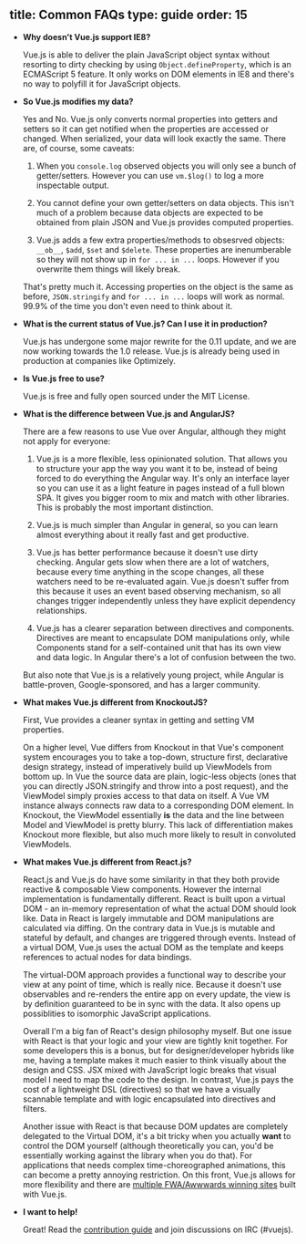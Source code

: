 title: Common FAQs
type: guide
order: 15
---

- **Why doesn't Vue.js support IE8?**

  Vue.js is able to deliver the plain JavaScript object syntax without resorting to dirty checking by using `Object.defineProperty`, which is an ECMAScript 5 feature. It only works on DOM elements in IE8 and there's no way to polyfill it for JavaScript objects.

- **So Vue.js modifies my data?**

  Yes and No. Vue.js only converts normal properties into getters and setters so it can get notified when the properties are accessed or changed. When serialized, your data will look exactly the same. There are, of course, some caveats:

  1. When you `console.log` observed objects you will only see a bunch of getter/setters. However you can use `vm.$log()` to log a more inspectable output.

  2. You cannot define your own getter/setters on data objects. This isn't much of a problem because data objects are expected to be obtained from plain JSON and Vue.js provides computed properties.

  3. Vue.js adds a few extra properties/methods to obsesrved objects: `__ob__`, `$add`, `$set` and `$delete`. These properties are inenumberable so they will not show up in `for ... in ...` loops. However if you overwrite them things will likely break.

  That's pretty much it. Accessing properties on the object is the same as before, `JSON.stringify` and `for ... in ...` loops will work as normal. 99.9% of the time you don't even need to think about it.

- **What is the current status of Vue.js? Can I use it in production?**

  Vue.js has undergone some major rewrite for the 0.11 update, and we are now working towards the 1.0 release. Vue.js is already being used in production at companies like Optimizely.

- **Is Vue.js free to use?**

  Vue.js is free and fully open sourced under the MIT License.

- **What is the difference between Vue.js and AngularJS?**

  There are a few reasons to use Vue over Angular, although they might not apply for everyone:

  1. Vue.js is a more flexible, less opinionated solution. That allows you to structure your app the way you want it to be, instead of being forced to do everything the Angular way. It's only an interface layer so you can use it as a light feature in pages instead of a full blown SPA. It gives you bigger room to mix and match with other libraries. This is probably the most important distinction.

  2. Vue.js is much simpler than Angular in general, so you can learn almost everything about it really fast and get productive.

  3. Vue.js has better performance because it doesn't use dirty checking. Angular gets slow when there are a lot of watchers, because every time anything in the scope changes, all these watchers need to be re-evaluated again. Vue.js doesn't suffer from this because it uses an event based observing mechanism, so all changes trigger independently unless they have explicit dependency relationships.

  4. Vue.js has a clearer separation between directives and components. Directives are meant to encapsulate DOM manipulations only, while Components stand for a self-contained unit that has its own view and data logic. In Angular there's a lot of confusion between the two.

  But also note that Vue.js is a relatively young project, while Angular is battle-proven, Google-sponsored, and has a larger community.

- **What makes Vue.js different from KnockoutJS?**

  First, Vue provides a cleaner syntax in getting and setting VM properties.

  On a higher level, Vue differs from Knockout in that Vue's component system encourages you to take a top-down, structure first, declarative design strategy, instead of imperatively build up ViewModels from bottom up. In Vue the source data are plain, logic-less objects (ones that you can directly JSON.stringify and throw into a post request), and the ViewModel simply proxies access to that data on itself. A Vue VM instance always connects raw data to a corresponding DOM element. In Knockout, the ViewModel essentially **is** the data and the line between Model and ViewModel is pretty blurry. This lack of differentiation makes Knockout more flexible, but also much more likely to result in convoluted ViewModels.

- **What makes Vue.js different from React.js?**

  React.js and Vue.js do have some similarity in that they both provide reactive & composable View components. However the internal implementation is fundamentally different. React is built upon a virtual DOM - an in-memory representation of what the actual DOM should look like. Data in React is largely immutable and DOM manipulations are calculated via diffing. On the contrary data in Vue.js is mutable and stateful by default, and changes are triggered through events. Instead of a virtual DOM, Vue.js uses the actual DOM as the template and keeps references to actual nodes for data bindings.

  The virtual-DOM approach provides a functional way to describe your view at any point of time, which is really nice. Because it doesn't use observables and re-renders the entire app on every update, the view is by definition guaranteed to be in sync with the data. It also opens up possiblities to isomorphic JavaScript applications.

  Overall I'm a big fan of React's design philosophy myself. But one issue with React is that your logic and your view are tightly knit together. For some developers this is a bonus, but for designer/developer hybrids like me, having a template makes it much easier to think visually about the design and CSS. JSX mixed with JavaScript logic breaks that visual model I need to map the code to the design. In contrast, Vue.js pays the cost of a lightweight DSL (directives) so that we have a visually scannable template and with logic encapsulated into directives and filters.

  Another issue with React is that because DOM updates are completely delegated to the Virtual DOM, it's a bit tricky when you actually **want** to control the DOM yourself (although theoretically you can, you'd be essentially working against the library when you do that). For applications that needs complex time-choreographed animations, this can become a pretty annoying restriction. On this front, Vue.js allows for more flexibility and there are [multiple FWA/Awwwards winning sites](https://github.com/yyx990803/vue/wiki/Projects-Using-Vue.js#interactive-experiences) built with Vue.js.

- **I want to help!**

    Great! Read the [contribution guide](https://github.com/yyx990803/vue/blob/master/CONTRIBUTING.md) and join discussions on IRC (#vuejs).